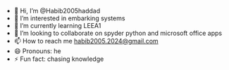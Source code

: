 - 👋 Hi, I’m @Habib2005haddad
- 👀 I’m interested in embarking systems
- 🌱 I’m currently learning LEEA1
- 💞️ I’m looking to collaborate on spyder python and microsoft office apps
- 📫 How to reach me habib2005.2024@gmail.com
- 😄 Pronouns: he
- ⚡ Fun fact: chasing knowledge

<!---
Habib2005haddad/Habib2005haddad is a ✨ special ✨ repository because its `README.md` (this file) appears on your GitHub profile.
You can click the Preview link to take a look at your changes.
--->
